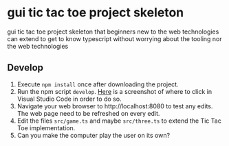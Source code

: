 # gui tic tac toe project skeleton

gui tic tac toe project skeleton that beginners new to the web technologies can extend to get to know typescript without worrying about the tooling nor the web technologies

## Develop

1. Execute `npm install` once after downloading the project.
2. Run the npm script `develop`. [Here](vs_code_npm_script.png) is a screenshot
   of where to click in Visual Studio Code in order to do so.
3. Navigate your web browser to http://localhost:8080 to test any edits.
   The web page need to be refreshed on every edit.
4. Edit the files `src/game.ts` and maybe `src/three.ts` to extend the Tic Tac Toe implementation.
5. Can you make the computer play the user on its own?
